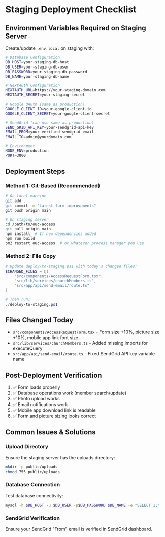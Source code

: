 # Staging Deployment Checklist

## Environment Variables Required on Staging Server

Create/update `.env.local` on staging with:

```bash
# Database Configuration
DB_HOST=your-staging-db-host
DB_USER=your-staging-db-user  
DB_PASSWORD=your-staging-db-password
DB_NAME=your-staging-db-name

# NextAuth Configuration
NEXTAUTH_URL=https://your-staging-domain.com
NEXTAUTH_SECRET=your-staging-secret

# Google OAuth (same as production)
GOOGLE_CLIENT_ID=your-google-client-id
GOOGLE_CLIENT_SECRET=your-google-client-secret

# SendGrid (can use same as production)
SEND_GRID_API_KEY=your-sendgrid-api-key
EMAIL_FROM=your-verified-sendgrid-email
EMAIL_TO=admin@yourdomain.com

# Environment
NODE_ENV=production
PORT=3000
```

## Deployment Steps

### Method 1: Git-Based (Recommended)

```bash
# On local machine
git add .
git commit -m "Latest form improvements"
git push origin main

# On staging server
cd /path/to/ouc-access
git pull origin main
npm install  # If new dependencies added
npm run build
pm2 restart ouc-access  # or whatever process manager you use
```

### Method 2: File Copy

```powershell
# Update deploy-to-staging.ps1 with today's changed files:
$CHANGED_FILES = @(
    "src/components/AccessRequestForm.tsx",
    "src/lib/services/churchMembers.ts", 
    "src/app/api/send-email/route.ts"
)

# Then run:
./deploy-to-staging.ps1
```

## Files Changed Today

- `src/components/AccessRequestForm.tsx` - Form size +10%, picture size +10%, mobile app link font size
- `src/lib/services/churchMembers.ts` - Added missing imports for executeQuery
- `src/app/api/send-email/route.ts` - Fixed SendGrid API key variable name

## Post-Deployment Verification

1. ✅ Form loads properly
2. ✅ Database operations work (member search/update)
3. ✅ Photo upload works
4. ✅ Email notifications work
5. ✅ Mobile app download link is readable
6. ✅ Form and picture sizing looks correct

## Common Issues & Solutions

### Upload Directory
Ensure the staging server has the uploads directory:
```bash
mkdir -p public/uploads
chmod 755 public/uploads
```

### Database Connection
Test database connectivity:
```bash
mysql -h $DB_HOST -u $DB_USER -p$DB_PASSWORD $DB_NAME -e "SELECT 1;"
```

### SendGrid Verification
Ensure your SendGrid "From" email is verified in SendGrid dashboard. 